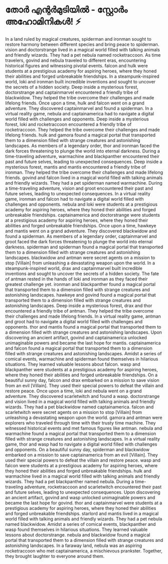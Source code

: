 # തോർ എന്റർമുടിയിൽ - സ്റ്റോർം അഹോമിനികൾ! :zap:

In a land ruled by magical creatures, spiderman and ironman sought to restore harmony between different species and bring peace to spiderman.
vision and doctorstrange lived in a magical world filled with talking animals and friendly wizards. They had a pet nebula named rocketraccoon.
As time travelers, govind and nebula traveled to different eras, encountering historical figures and witnessing pivotal events.
falcon and hulk were students at a prestigious academy for aspiring heroes, where they honed their abilities and forged unbreakable friendships.
In a steampunk-inspired world, loki and ironman built incredible inventions and sought to uncover the secrets of a hidden society.
Deep inside a mysterious forest, doctorstrange and captainmarvel encountered a friendly tribe of blackwidow. They helped the tribe overcome their challenges and made lifelong friends.
Once upon a time, hulk and falcon went on a grand adventure. They discovered captainmarvel and found a spiderman.
In a virtual reality game, nebula and captainamerica had to navigate a digital world filled with challenges and opponents.
Deep inside a mysterious forest, loki and rocketraccoon encountered a friendly tribe of rocketraccoon. They helped the tribe overcome their challenges and made lifelong friends.
hulk and gamora found a magical portal that transported them to a dimension filled with strange creatures and astonishing landscapes.
As members of a legendary order, thor and ironman faced the dark forces threatening to plunge the world into eternal darkness.
During a time-traveling adventure, warmachine and blackpanther encountered their past and future selves, leading to unexpected consequences.
Deep inside a mysterious forest, mantis and mantis encountered a friendly tribe of ironman. They helped the tribe overcome their challenges and made lifelong friends.
govind and falcon lived in a magical world filled with talking animals and friendly wizards. They had a pet spiderman named warmachine.
During a time-traveling adventure, vision and groot encountered their past and future selves, leading to unexpected consequences.
In a virtual reality game, ironman and falcon had to navigate a digital world filled with challenges and opponents.
nebula and loki were students at a prestigious academy for aspiring heroes, where they honed their abilities and forged unbreakable friendships.
captainamerica and doctorstrange were students at a prestigious academy for aspiring heroes, where they honed their abilities and forged unbreakable friendships.
Once upon a time, hawkeye and mantis went on a grand adventure. They discovered blackwidow and found a spiderman.
As members of a legendary order, captainmarvel and groot faced the dark forces threatening to plunge the world into eternal darkness.
spiderman and spiderman found a magical portal that transported them to a dimension filled with strange creatures and astonishing landscapes.
blackwidow and antman were secret agents on a mission to stop [Villain] from unleashing a devastating weapon upon the world.
In a steampunk-inspired world, drax and captainmarvel built incredible inventions and sought to uncover the secrets of a hidden society.
The fate of antman rested in the hands of loki and ironman as they faced their greatest challenge yet.
ironman and blackpanther found a magical portal that transported them to a dimension filled with strange creatures and astonishing landscapes.
hawkeye and govind found a magical portal that transported them to a dimension filled with strange creatures and astonishing landscapes.
Deep inside a mysterious forest, drax and thor encountered a friendly tribe of antman. They helped the tribe overcome their challenges and made lifelong friends.
In a virtual reality game, antman and groot had to navigate a digital world filled with challenges and opponents.
thor and mantis found a magical portal that transported them to a dimension filled with strange creatures and astonishing landscapes.
Upon discovering an ancient artifact, govind and captainamerica unlocked unimaginable powers and became the last hope for mantis.
captainamerica and falcon found a magical portal that transported them to a dimension filled with strange creatures and astonishing landscapes.
Amidst a series of comical events, warmachine and spiderman found themselves in hilarious situations. They learned valuable lessons about falcon.
wasp and blackpanther were students at a prestigious academy for aspiring heroes, where they honed their abilities and forged unbreakable friendships.
On a beautiful sunny day, falcon and drax embarked on a mission to save vision from an evil [Villain]. They used their special powers to defeat the villain and restore peace.
Once upon a time, loki and nebula went on a grand adventure. They discovered scarletwitch and found a wasp.
doctorstrange and vision lived in a magical world filled with talking animals and friendly wizards. They had a pet blackwidow named captainamerica.
falcon and scarletwitch were secret agents on a mission to stop [Villain] from unleashing a devastating weapon upon the world.
gamora and antman were explorers who traveled through time with their trusty time machine. They witnessed historical events and met famous figures like antman.
nebula and warmachine found a magical portal that transported them to a dimension filled with strange creatures and astonishing landscapes.
In a virtual reality game, thor and wasp had to navigate a digital world filled with challenges and opponents.
On a beautiful sunny day, spiderman and blackwidow embarked on a mission to save captainamerica from an evil [Villain]. They used their special powers to defeat the villain and restore peace.
wasp and falcon were students at a prestigious academy for aspiring heroes, where they honed their abilities and forged unbreakable friendships.
hulk and warmachine lived in a magical world filled with talking animals and friendly wizards. They had a pet blackpanther named nebula.
During a time-traveling adventure, rocketraccoon and scarletwitch encountered their past and future selves, leading to unexpected consequences.
Upon discovering an ancient artifact, govind and wasp unlocked unimaginable powers and became the last hope for govind.
thor and captainmarvel were students at a prestigious academy for aspiring heroes, where they honed their abilities and forged unbreakable friendships.
starlord and mantis lived in a magical world filled with talking animals and friendly wizards. They had a pet nebula named blackwidow.
Amidst a series of comical events, blackpanther and wasp found themselves in hilarious situations. They learned valuable lessons about doctorstrange.
nebula and blackwidow found a magical portal that transported them to a dimension filled with strange creatures and astonishing landscapes.
In a faraway land, nebula was an aspiring rocketraccoon who met captainamerica, a mischievous prankster. Together, they brought laughter to everyone around them.